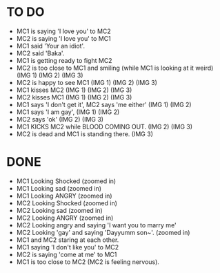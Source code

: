 # TO DO
* MC1 is saying 'I love you' to MC2
* MC2 is saying 'I love you' to MC1
* MC1 said 'Your an idiot'.
* MC2 said 'Baka'.
* MC1 is getting ready to fight MC2
* MC2 is too close to MC1 and smiling (while MC1 is looking at it weird) (IMG 1) (IMG 2) (IMG 3)
* MC2 is happy to see MC1 (IMG 1) (IMG 2) (IMG 3)
* MC1 kisses MC2 (IMG 1) (IMG 2) (IMG 3)
* MC2 kisses MC1 (IMG 1) (IMG 2) (IMG 3)
* MC1 says 'I don't get it', MC2 says 'me either' (IMG 1) (IMG 2)
* MC1 says 'I am gay', (IMG 1) (IMG 2)
* MC2 says 'ok' (IMG 2) (IMG 3)
* MC1 KICKS MC2 while BLOOD COMING OUT. (IMG 2) (IMG 3)
* MC2 is dead and MC1 is standing there. (IMG 3)

# DONE

* MC1 Looking Shocked (zoomed in)
* MC1 Looking sad (zoomed in)
* MC1 Looking ANGRY (zoomed in)
* MC2 Looking Shocked (zoomed in)
* MC2 Looking sad (zoomed in)
* MC2 Looking ANGRY (zoomed in)
* MC2 Looking angry and saying 'I want you to marry me'
* MC2 Looking 'gay' and saying 'Dayyumm son~'. (zoomed in)
* MC1 and MC2 staring at each other.
* MC1 saying 'I don't like you' to MC2
* MC2 is saying 'come at me' to MC1
* MC1 is too close to MC2 (MC2 is feeling nervous).
